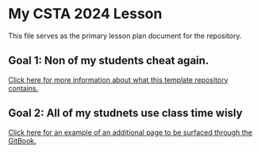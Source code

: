 # My CSTA 2024 Lesson
This file serves as the primary lesson plan document for the repository.

## Goal 1: Non of my students cheat again.
[Click here for more information about what this template repository contains.](TemplateDescription.md)

## Goal 2: All of my studnets use class time wisly 
[Click here for an example of an additional page to be surfaced through the GitBook.](AdditionalPage.md)

